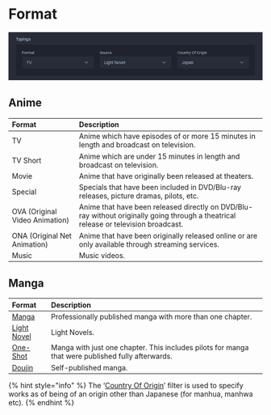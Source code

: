 # Format

![The format for the &apos;Ao Buta&apos; anime](../../../.gitbook/assets/typings.png)

## Anime

| Format | Description |
| :--- | :--- |
| TV | Anime which have episodes of or more 15 minutes in length and broadcast on television. |
| TV Short | Anime which are under 15 minutes in length and broadcast on television. |
| Movie | Anime that have originally been released at theaters. |
| Special | Specials that have been included in DVD/Blu-ray releases, picture dramas, pilots, etc. |
| OVA \(Original Video Animation\) | Anime that have been released directly on DVD/Blu-ray without originally going through a theatrical release or television broadcast. |
| ONA \(Original Net Animation\) | Anime that have been originally released online or are only available through streaming services. |
| Music | Music videos. |

## Manga

| Format | Description |
| :--- | :--- |
| [Manga](../../../before-you-begin/written-media-information/manga.md) | Professionally published manga with more than one chapter. |
| [Light Novel]() | Light Novels. |
| [One-Shot](../../../before-you-begin/written-media-information/one-shots.md) | Manga with just one chapter. This includes pilots for manga that were published fully afterwards. |
| [Doujin](../../../before-you-begin/written-media-information/doujinshi.md) | Self-published manga. |

{% hint style="info" %}
The ‘[Country Of Origin](untitled-8.md)’ filter is used to specify works as of being of an origin other than Japanese \(for manhua, manhwa etc\).
{% endhint %}

